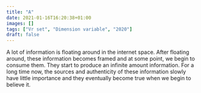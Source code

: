 ```yaml
---
title: "A"
date: 2021-01-16T16:20:38+01:00
images: []
tags: ["Vr set", "Dimension variable", "2020"]
draft: false
---
```

A lot of information is floating around in the internet space. After floating around, these information becomes framed and at some point, we begin to consume them. They start to produce an infinite amount information. For a long time now, the sources and authenticity of these information slowly have little importance and they eventually become true when we begin to believe it. 
